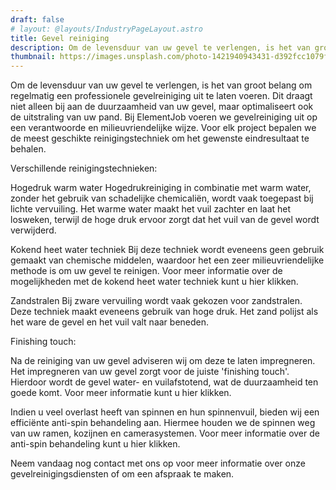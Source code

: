 ```yaml
---
draft: false
# layout: @layouts/IndustryPageLayout.astro
title: Gevel reiniging
description: Om de levensduur van uw gevel te verlengen, is het van groot belang om regelmatig een professionele gevelreiniging uit te laten voeren. Dit draagt niet alleen bij aan de duurzaamheid van uw gevel, maar optimaliseert ook de uitstraling van uw pand. Bij ElementJob voeren we gevelreiniging uit op een verantwoorde en milieuvriendelijke wijze. Voor elk project bepalen we de meest geschikte reinigingstechniek om het gewenste eindresultaat te behalen.
thumbnail: https://images.unsplash.com/photo-1421940943431-d392fcc1079f?ixlib=rb-4.0.3&ixid=M3wxMjA3fDB8MHxwaG90by1wYWdlfHx8fGVufDB8fHx8fA%3D%3D&auto=format&fit=crop&w=1974&q=80
---
```


Om de levensduur van uw gevel te verlengen, is het van groot belang om regelmatig een professionele gevelreiniging uit te laten voeren. Dit draagt niet alleen bij aan de duurzaamheid van uw gevel, maar optimaliseert ook de uitstraling van uw pand. Bij ElementJob voeren we gevelreiniging uit op een verantwoorde en milieuvriendelijke wijze. Voor elk project bepalen we de meest geschikte reinigingstechniek om het gewenste eindresultaat te behalen.

Verschillende reinigingstechnieken:

Hogedruk warm water
Hogedrukreiniging in combinatie met warm water, zonder het gebruik van schadelijke chemicaliën, wordt vaak toegepast bij lichte vervuiling. Het warme water maakt het vuil zachter en laat het losweken, terwijl de hoge druk ervoor zorgt dat het vuil van de gevel wordt verwijderd.

Kokend heet water techniek
Bij deze techniek wordt eveneens geen gebruik gemaakt van chemische middelen, waardoor het een zeer milieuvriendelijke methode is om uw gevel te reinigen. Voor meer informatie over de mogelijkheden met de kokend heet water techniek kunt u hier klikken.

Zandstralen
Bij zware vervuiling wordt vaak gekozen voor zandstralen. Deze techniek maakt eveneens gebruik van hoge druk. Het zand polijst als het ware de gevel en het vuil valt naar beneden.

Finishing touch:

Na de reiniging van uw gevel adviseren wij om deze te laten impregneren. Het impregneren van uw gevel zorgt voor de juiste 'finishing touch'. Hierdoor wordt de gevel water- en vuilafstotend, wat de duurzaamheid ten goede komt. Voor meer informatie kunt u hier klikken.

Indien u veel overlast heeft van spinnen en hun spinnenvuil, bieden wij een efficiënte anti-spin behandeling aan. Hiermee houden we de spinnen weg van uw ramen, kozijnen en camerasystemen. Voor meer informatie over de anti-spin behandeling kunt u hier klikken.

Neem vandaag nog contact met ons op voor meer informatie over onze gevelreinigingsdiensten of om een afspraak te maken.